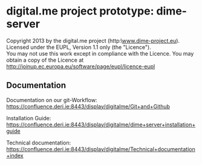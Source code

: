 digital.me project prototype: dime-server
=====

Copyright 2013 by the digital.me project (http:\\www.dime-project.eu).
Licensed under the EUPL, Version 1.1 only (the "Licence").  
You may not use this work except in compliance with the Licence. 
You may obtain a copy of the Licence at http://joinup.ec.europa.eu/software/page/eupl/licence-eupl
 
## Documentation

Documentation on our git-Workflow:
https://confluence.deri.ie:8443/display/digitalme/Git+and+Github

Installation Guide:
https://confluence.deri.ie:8443/display/digitalme/dime+server+installation+guide

Technical documentation:
https://confluence.deri.ie:8443/display/digitalme/Technical+documentation+index
